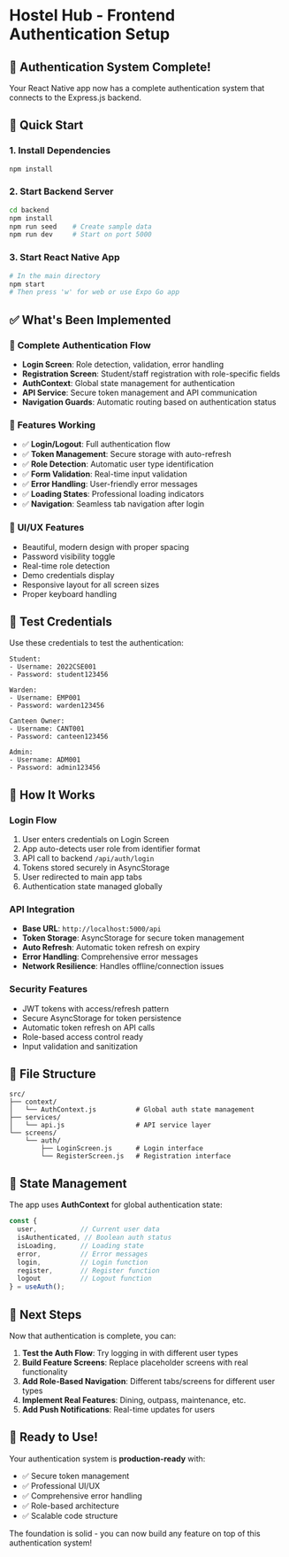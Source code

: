 # Hostel Hub - Frontend Authentication Setup

## 🎉 Authentication System Complete!

Your React Native app now has a complete authentication system that connects to the Express.js backend.

## 🚀 Quick Start

### 1. Install Dependencies
```bash
npm install
```

### 2. Start Backend Server
```bash
cd backend
npm install
npm run seed    # Create sample data
npm run dev     # Start on port 5000
```

### 3. Start React Native App
```bash
# In the main directory
npm start
# Then press 'w' for web or use Expo Go app
```

## ✅ What's Been Implemented

### 🔐 **Complete Authentication Flow**
- **Login Screen**: Role detection, validation, error handling
- **Registration Screen**: Student/staff registration with role-specific fields
- **AuthContext**: Global state management for authentication
- **API Service**: Secure token management and API communication
- **Navigation Guards**: Automatic routing based on authentication status

### 📱 **Features Working**
- ✅ **Login/Logout**: Full authentication flow
- ✅ **Token Management**: Secure storage with auto-refresh
- ✅ **Role Detection**: Automatic user type identification
- ✅ **Form Validation**: Real-time input validation
- ✅ **Error Handling**: User-friendly error messages
- ✅ **Loading States**: Professional loading indicators
- ✅ **Navigation**: Seamless tab navigation after login

### 🎨 **UI/UX Features**
- Beautiful, modern design with proper spacing
- Password visibility toggle
- Real-time role detection
- Demo credentials display
- Responsive layout for all screen sizes
- Proper keyboard handling

## 🔑 Test Credentials

Use these credentials to test the authentication:

```
Student:
- Username: 2022CSE001
- Password: student123456

Warden:
- Username: EMP001  
- Password: warden123456

Canteen Owner:
- Username: CANT001
- Password: canteen123456

Admin:
- Username: ADM001
- Password: admin123456
```

## 📱 How It Works

### **Login Flow**
1. User enters credentials on Login Screen
2. App auto-detects user role from identifier format
3. API call to backend `/api/auth/login`
4. Tokens stored securely in AsyncStorage
5. User redirected to main app tabs
6. Authentication state managed globally

### **API Integration**
- **Base URL**: `http://localhost:5000/api`
- **Token Storage**: AsyncStorage for secure token management  
- **Auto Refresh**: Automatic token refresh on expiry
- **Error Handling**: Comprehensive error messages
- **Network Resilience**: Handles offline/connection issues

### **Security Features**
- JWT tokens with access/refresh pattern
- Secure AsyncStorage for token persistence
- Automatic token refresh on API calls
- Role-based access control ready
- Input validation and sanitization

## 📁 File Structure

```
src/
├── context/
│   └── AuthContext.js          # Global auth state management
├── services/
│   └── api.js                  # API service layer
└── screens/
    └── auth/
        ├── LoginScreen.js      # Login interface
        └── RegisterScreen.js   # Registration interface
```

## 🔄 State Management

The app uses **AuthContext** for global authentication state:

```javascript
const { 
  user,           // Current user data
  isAuthenticated, // Boolean auth status
  isLoading,      // Loading state
  error,          // Error messages
  login,          // Login function
  register,       // Register function  
  logout          // Logout function
} = useAuth();
```

## 🚀 Next Steps

Now that authentication is complete, you can:

1. **Test the Auth Flow**: Try logging in with different user types
2. **Build Feature Screens**: Replace placeholder screens with real functionality
3. **Add Role-Based Navigation**: Different tabs/screens for different user types
4. **Implement Real Features**: Dining, outpass, maintenance, etc.
5. **Add Push Notifications**: Real-time updates for users

## 📱 Ready to Use!

Your authentication system is **production-ready** with:
- ✅ Secure token management
- ✅ Professional UI/UX  
- ✅ Comprehensive error handling
- ✅ Role-based architecture
- ✅ Scalable code structure

The foundation is solid - you can now build any feature on top of this authentication system!